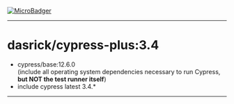 [![MicroBadger][microbadger-image]][microbadger-url]
***

# dasrick/cypress-plus:3.4

* cypress/base:12.6.0 <br>(include all operating system dependencies necessary to run Cypress, **but NOT the test runner itself**)
* include cypress latest 3.4.*

***

[microbadger-image]: https://images.microbadger.com/badges/image/dasrick/cypress-plus:3.4.svg
[microbadger-url]: https://microbadger.com/images/dasrick/cypress-plus:3.4
